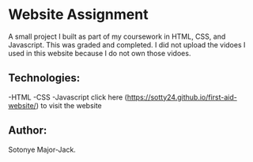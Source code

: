 # Website Assignment
A small project I built as part of my coursework in HTML, CSS, and Javascript. This was graded and completed.
I did not upload the vidoes I used in this website because I do not own those vidoes.
## Technologies:
-HTML
-CSS
-Javascript
 click here (https://sotty24.github.io/first-aid-website/) to visit the website
## Author:
Sotonye Major-Jack.

